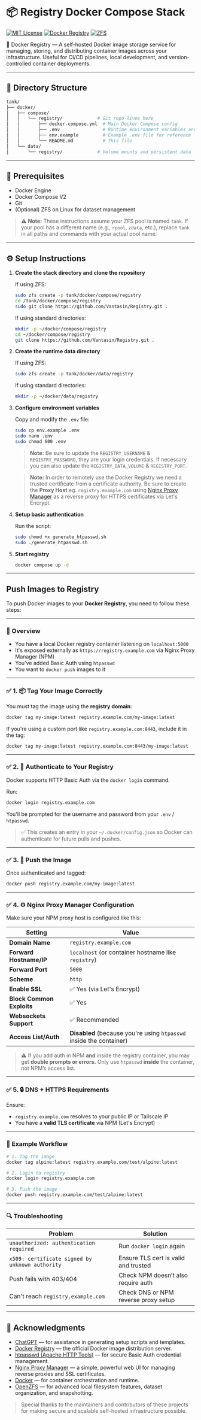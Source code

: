 # 📦 Registry Docker Compose Stack

[![MIT License](https://img.shields.io/github/license/Vantasin/Registry?style=flat-square)](LICENSE)
[![Docker Registry](https://img.shields.io/badge/Docker%20Registry-Self--Hosted-blue?logo=docker&style=flat-square)](https://registry.example.com)
[![ZFS](https://img.shields.io/badge/ZFS-OpenZFS-blue?style=flat-square)](https://openzfs.org/)

🐳 Docker Registry — A self-hosted Docker image storage service for managing, storing, and distributing container images across your infrastructure. Useful for CI/CD pipelines, local development, and version-controlled container deployments.

---

## 📁 Directory Structure

```bash
tank/
├── docker/
│   ├── compose/
│   │   └── registry/             # Git repo lives here
│   │       ├── docker-compose.yml  # Main Docker Compose config
│   │       ├── .env                # Runtime environment variables and secrets (gitignored!)
│   │       ├── env.example         # Example .env file for reference
│   │       └── README.md           # This file
│   └── data/
│       └── registry/             # Volume mounts and persistent data
```

---

## 🧰 Prerequisites

* Docker Engine
* Docker Compose V2
* Git
* (Optional) ZFS on Linux for dataset management

> ⚠️ **Note:** These instructions assume your ZFS pool is named `tank`. If your pool has a different name (e.g., `rpool`, `zdata`, etc.), replace `tank` in all paths and commands with your actual pool name.

---

## ⚙️ Setup Instructions

1. **Create the stack directory and clone the repository**

   If using ZFS:
   ```bash
   sudo zfs create -p tank/docker/compose/registry
   cd /tank/docker/compose/registry
   sudo git clone https://github.com/Vantasin/Registry.git .
   ```

   If using standard directories:
   ```bash
   mkdir -p ~/docker/compose/registry
   cd ~/docker/compose/registry
   git clone https://github.com/Vantasin/Registry.git .
   ```

2. **Create the runtime data directory**

   If using ZFS:
   ```bash
   sudo zfs create -p tank/docker/data/registry
   ```

   If using standard directories:
   ```bash
   mkdir -p ~/docker/data/registry
   ```

3. **Configure environment variables**

   Copy and modify the `.env` file:

   ```bash
   sudo cp env.example .env
   sudo nano .env
   sudo chmod 600 .env
   ```

   > **Note:** Be sure to update the `REGISTRY_USERNAME` & `REGISTRY_PASSWORD`, they are your login credentials. If necessary you can also update the `REGISTRY_DATA_VOLUME` & `REGISTRY_PORT`.

   > **Note:** In order to remotely use the Docker Registry we need a trusted certificate from a certificate authority. Be sure to create the **Proxy Host** eg. `registry.example.com` using [Nginx Proxy Manager](https://github.com/Vantasin/Nginx-Proxy-Manager.git) as a reverse proxy for HTTPS certificates via Let's Encrypt.

4. **Setup basic authentication**

   Run the script:

   ```bash
   sudo chmod +x generate_htpasswd.sh
   sudo ./generate_htpasswd.sh
   ```

5. **Start registry**

   ```bash
   docker compose up -d
   ```

---
## Push Images to Registry

To push Docker images to your **Docker Registry**, you need to follow these steps:

---

### 🧭 Overview

* You have a local Docker registry container listening on `localhost:5000`
* It's exposed externally as `https://registry.example.com` via Nginx Proxy Manager (NPM)
* You’ve added Basic Auth using `htpasswd`
* You want to `docker push` images to it

---

### ✅ 1. 📦 Tag Your Image Correctly

You must tag the image using the **registry domain**:

```bash
docker tag my-image:latest registry.example.com/my-image:latest
```

If you're using a custom port like `registry.example.com:8443`, include it in the tag:

```bash
docker tag my-image:latest registry.example.com:8443/my-image:latest
```

---

### ✅ 2. 🔐 Authenticate to Your Registry

Docker supports HTTP Basic Auth via the `docker login` command.

Run:

```bash
docker login registry.example.com
```

You'll be prompted for the username and password from your `.env` / `htpasswd`.

> ✅ This creates an entry in your `~/.docker/config.json` so Docker can authenticate for future pulls and pushes.

---

### ✅ 3. 🚀 Push the Image

Once authenticated and tagged:

```bash
docker push registry.example.com/my-image:latest
```

---

### ✅ 4. ⚙️ Nginx Proxy Manager Configuration

Make sure your NPM proxy host is configured like this:

| Setting                   | Value                                                               |
| ------------------------- | ------------------------------------------------------------------- |
| **Domain Name**           | `registry.example.com`                                              |
| **Forward Hostname/IP**   | `localhost` (or container hostname like `registry`)                 |
| **Forward Port**          | `5000`                                                              |
| **Scheme**                | `http`                                                              |
| **Enable SSL**            | ✅ Yes (via Let's Encrypt)                                           |
| **Block Common Exploits** | ✅ Yes                                                               |
| **Websockets Support**    | ✅ Recommended                                                       |
| **Access List/Auth**      | **Disabled** (because you're using `htpasswd` inside the container) |

> ⚠️ If you add auth in NPM **and** inside the registry container, you may get **double prompts or errors.** Only use `htpasswd` **inside** the container, not NPM’s access list.

---

### ✅ 5. 🔒 DNS + HTTPS Requirements

Ensure:

* `registry.example.com` resolves to your public IP or Tailscale IP
* You have a **valid TLS certificate** via NPM (Let's Encrypt)

---

### 🐳 Example Workflow

```bash
# 1. Tag the image
docker tag alpine:latest registry.example.com/test/alpine:latest

# 2. Login to registry
docker login registry.example.com

# 3. Push the image
docker push registry.example.com/test/alpine:latest
```

---

### 🔍 Troubleshooting

| Problem                                         | Solution                             |
| ----------------------------------------------- | ------------------------------------ |
| `unauthorized: authentication required`         | Run `docker login` again             |
| `x509: certificate signed by unknown authority` | Ensure TLS cert is valid and trusted |
| Push fails with 403/404                         | Check NPM doesn’t also require auth  |
| Can't reach `registry.example.com`              | Check DNS or NPM reverse proxy setup |

---

## 🙏 Acknowledgments

- [ChatGPT](https://openai.com/chatgpt) — for assistance in generating setup scripts and templates.
- [Docker Registry](https://hub.docker.com/_/registry) — the official Docker image distribution server.
- [htpasswd (Apache HTTP Tools)](https://httpd.apache.org/docs/current/programs/htpasswd.html) — for secure Basic Auth credential management.
- [Nginx Proxy Manager](https://nginxproxymanager.com/) — a simple, powerful web UI for managing reverse proxies and SSL certificates.
- [Docker](https://www.docker.com/) — for container orchestration and runtime.
- [OpenZFS](https://openzfs.org/) — for advanced local filesystem features, dataset organization, and snapshotting.

> Special thanks to the maintainers and contributors of these projects for making secure and scalable self-hosted infrastructure possible.